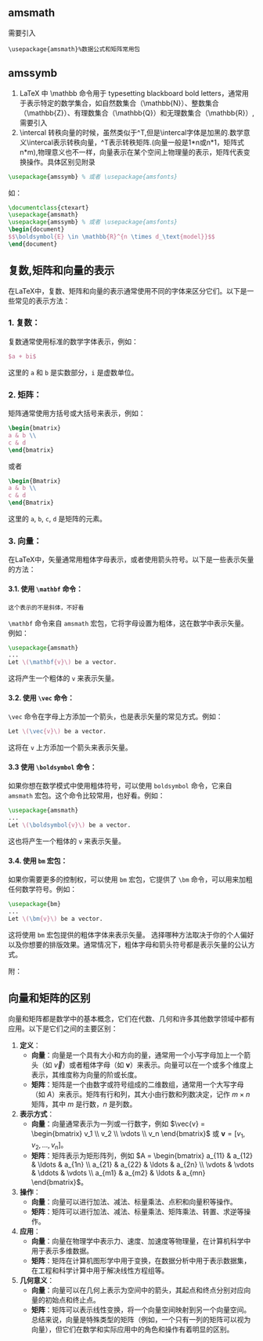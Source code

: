 ## amsmath
需要引入
```
\usepackage{amsmath}%数据公式和矩阵常用包
```
## amssymb
1. LaTeX 中 \mathbb 命令用于 typesetting blackboard bold letters，通常用于表示特定的数学集合，如自然数集合（\mathbb{N}）、整数集合（\mathbb{Z}）、有理数集合（\mathbb{Q}）和无理数集合（\mathbb{R}）, 需要引入
2. \intercal 转秩向量的时候，虽然类似于^T,但是\intercal字体是加黑的.数学意义\intercal表示转秩向量，^T表示转秩矩阵.(向量一般是1\*n或n\*1，矩阵式n\*m),物理意义也不一样，向量表示在某个空间上物理量的表示，矩阵代表变换操作。具体区别见附录
```latex
\usepackage{amssymb} % 或者 \usepackage{amsfonts}
```
如：
```latex
\documentclass{ctexart}
\usepackage{amsmath}
\usepackage{amssymb} % 或者 \usepackage{amsfonts}
\begin{document}
$$\boldsymbol{E} \in \mathbb{R}^{n \times d_\text{model}}$$
\end{document}

```
## 复数,矩阵和向量的表示
在LaTeX中，复数、矩阵和向量的表示通常使用不同的字体来区分它们。以下是一些常见的表示方法：
### 1.  **复数**：
复数通常使用标准的数学字体表示，例如：
   ```latex
   $a + bi$
   ```
   这里的 `a` 和 `b` 是实数部分，`i` 是虚数单位。
### 2. **矩阵**：
   矩阵通常使用方括号或大括号来表示，例如：
   ```latex
   \begin{bmatrix}
   a & b \\
   c & d
   \end{bmatrix}
   ```
   或者
   ```latex
   \begin{Bmatrix}
   a & b \\
   c & d
   \end{Bmatrix}
   ```
   这里的 `a`, `b`, `c`, `d` 是矩阵的元素。
### 3. **向量**：
在LaTeX中，矢量通常用粗体字母表示，或者使用箭头符号。以下是一些表示矢量的方法：
#### 3.1. **使用 `\mathbf` 命令**：
    这个表示的不是斜体，不好看
   `\mathbf` 命令来自 `amsmath` 宏包，它将字母设置为粗体，这在数学中表示矢量。例如：
   ```latex
   \usepackage{amsmath}
   ...
   Let \(\mathbf{v}\) be a vector.
   ```
   这将产生一个粗体的 `v` 来表示矢量。
#### 3.2. **使用 `\vec` 命令**：
   `\vec` 命令在字母上方添加一个箭头，也是表示矢量的常见方式。例如：
   ```latex
   Let \(\vec{v}\) be a vector.
   ```
   这将在 `v` 上方添加一个箭头来表示矢量。
#### 3.3 **使用 `\boldsymbol` 命令**：
   如果你想在数学模式中使用粗体符号，可以使用 `boldsymbol` 命令，它来自 `amsmath` 宏包。这个命令比较常用，也好看。例如：

   ```latex
   \usepackage{amsmath}
   ...
   Let \(\boldsymbol{v}\) be a vector.
   ```
   这也将产生一个粗体的 `v` 来表示矢量。
#### 3.4. **使用 `bm` 宏包**：
   如果你需要更多的控制权，可以使用 `bm` 宏包，它提供了 `\bm` 命令，可以用来加粗任何数学符号。例如：
   ```latex
   \usepackage{bm}
   ...
   Let \(\bm{v}\) be a vector.
   ```
   这将使用 `bm` 宏包提供的粗体字体来表示矢量。
选择哪种方法取决于你的个人偏好以及你想要的排版效果。通常情况下，粗体字母和箭头符号都是表示矢量的公认方式。

附：

## 向量和矩阵的区别
向量和矩阵都是数学中的基本概念，它们在代数、几何和许多其他数学领域中都有应用。以下是它们之间的主要区别：
1. **定义**：
   - **向量**：向量是一个具有大小和方向的量，通常用一个小写字母加上一个箭头（如 $\vec{v}$）或者粗体字母（如 $\mathbf{v}$）来表示。向量可以在一个或多个维度上表示，其维度称为向量的阶或长度。
   - **矩阵**：矩阵是一个由数字或符号组成的二维数组，通常用一个大写字母（如 $A$）来表示。矩阵有行和列，其大小由行数和列数决定，记作 $m \times n$ 矩阵，其中 $m$ 是行数，$n$ 是列数。
2. **表示方式**：
   - **向量**：向量通常表示为一列或一行数字，例如 $\vec{v} = \begin{bmatrix} v_1 \\ v_2 \\ \vdots \\ v_n \end{bmatrix}$ 或 $\mathbf{v} = [v_1, v_2, \ldots, v_n]$。
   - **矩阵**：矩阵表示为矩形阵列，例如 $A = \begin{bmatrix} a_{11} & a_{12} & \ldots & a_{1n} \\ a_{21} & a_{22} & \ldots & a_{2n} \\ \vdots & \vdots & \ddots & \vdots \\ a_{m1} & a_{m2} & \ldots & a_{mn} \end{bmatrix}$。
3. **操作**：
   - **向量**：向量可以进行加法、减法、标量乘法、点积和向量积等操作。
   - **矩阵**：矩阵可以进行加法、减法、标量乘法、矩阵乘法、转置、求逆等操作。
4. **应用**：
   - **向量**：向量在物理学中表示力、速度、加速度等物理量，在计算机科学中用于表示多维数据。
   - **矩阵**：矩阵在计算机图形学中用于变换，在数据分析中用于表示数据集，在工程和科学计算中用于解决线性方程组等。
5. **几何意义**：
   - **向量**：向量可以在几何上表示为空间中的箭头，其起点和终点分别对应向量的初始点和终止点。
   - **矩阵**：矩阵可以表示线性变换，将一个向量空间映射到另一个向量空间。
总结来说，向量是特殊类型的矩阵（例如，一个只有一列的矩阵可以视为向量），但它们在数学和实际应用中的角色和操作有着明显的区别。

